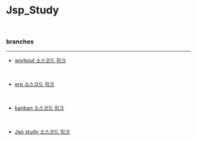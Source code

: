 # Jsp_Study

<br>

### branches



***

* [workout 소스코드 링크](https://github.com/alswo471/Jsp_Study/tree/workout)

<br>
 
* [erp 소스코드 링크](https://github.com/alswo471/Jsp_Study/tree/erp)

<br>

* [kanban 소스코드 링크](https://github.com/alswo471/Jsp_Study/tree/kanban%EC%99%84%EC%84%B1)

<br>

* [Jsp study 소스코드 링크](https://github.com/alswo471/Jsp_Study/tree/jsp_ex)
